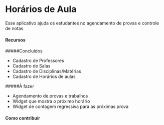 Horários de Aula
==============

Esse aplicativo ajuda os estudantes no agendamento de provas e controle de notas


#### Recursos

#####Concluídos
* Cadastro de Professores
* Cadastro de Salas
* Cadastro de Disciplinas/Matérias
* Cadastro de Horários de aulas

#####À fazer
* Agendamento de provas e trabalhos
* Widget que mostra o próximo horário
* Widget de contagem regressiva para as próximas prova

#### Como contribuir


